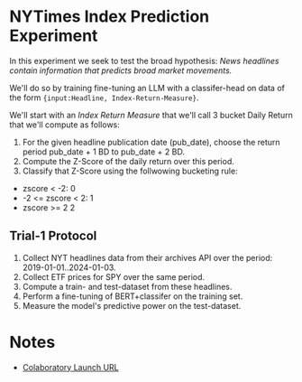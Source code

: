 # NYTimes Index Prediction Experiment
In this experiment we seek to test the broad hypothesis:  *News headlines contain information that predicts broad market movements.*

We'll do so by training fine-tuning an LLM with a classifer-head on data of the form `{input:Headline, Index-Return-Measure}`.

We'll start with an *Index Return Measure* that we'll call 3 bucket Daily Return that we'll compute as  follows:
1. For the given headline publication date (pub_date), choose the return period pub_date + 1 BD to pub_date + 2 BD.
2. Compute the Z-Score of the daily return over this period.
3. Classify that Z-Score using the follwowing bucketing rule:
  * zscore < -2: 0
  * -2 <= zscore < 2: 1
  * zscore >= 2 2

## Trial-1 Protocol

1. Collect NYT headlines data from their archives API over the period: 2019-01-01..2024-01-03.
2. Collect ETF prices for SPY over the same period.
3. Compute a train- and test-dataset from these headlines.
4. Perform a fine-tuning of BERT+classifer on the training set.
5. Measure the model's predictive power on the test-dataset.



# Notes
* [Colaboratory Launch URL](https://research.google.com/colaboratory/)







